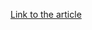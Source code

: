 [Link to the article](https://www.trustwave.com/en-us/resources/blogs/spiderlabs-blog/breakdown-of-tycoon-phishing-as-a-service-system/)
